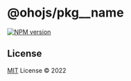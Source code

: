 # @ohojs/pkg__name

[![NPM version](https://img.shields.io/npm/v/@ohojs/pkg__name?color=a1b858&label=)](https://www.npmjs.com/package/@ohojs/pkg__name)

## License

[MIT](./LICENSE) License © 2022 

